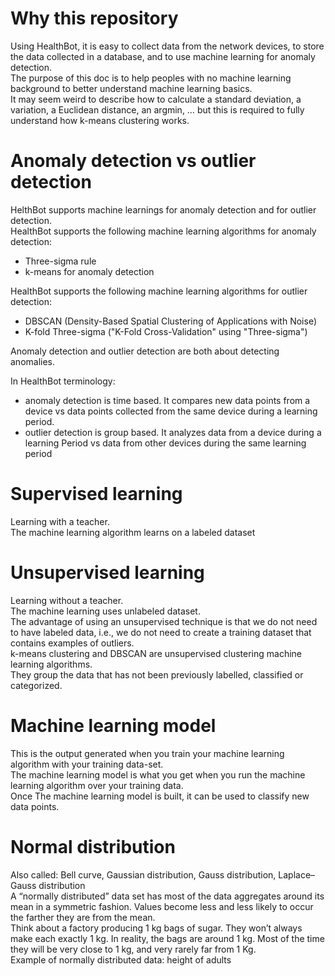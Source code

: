 # Why this repository 

Using HealthBot, it is easy to collect data from the network devices, to store the data collected in a database, and to use machine learning for anomaly detection.  
The purpose of this doc is to help peoples with no machine learning background to better understand machine learning basics.  
It may seem weird to describe how to calculate a standard deviation, a variation, a Euclidean distance, an argmin, … but this is required to fully understand how k-means clustering works.  

# Anomaly detection vs outlier detection 

HelthBot supports machine learnings for anomaly detection and for outlier detection.  
HealthBot supports the following machine learning algorithms for anomaly detection:  
- Three-sigma rule  
- k-means for anomaly detection  

HealthBot supports the following machine learning algorithms for outlier detection:  
- DBSCAN (Density-Based Spatial Clustering of Applications with Noise)  
- K-fold Three-sigma ("K-Fold Cross-Validation" using "Three-sigma")  

Anomaly detection and outlier detection are both about detecting anomalies.   

In HealthBot terminology:  
- anomaly detection is time based. It compares new data points from a device vs data points collected from the same device during a learning period.   
- outlier detection is group based. It analyzes data from a device during a learning Period vs data from other devices during the same  learning period  

# Supervised learning

Learning with a teacher.  
The machine learning algorithm learns on a labeled dataset  
 
# Unsupervised learning  

Learning without a teacher.   
The machine learning uses unlabeled dataset.  
The advantage of using an unsupervised technique is that we do not need to have labeled data, i.e., we do not need to create a training dataset that contains examples of outliers.  
k-means clustering and DBSCAN are unsupervised clustering machine learning algorithms.  
They group the data that has not been previously labelled, classified or categorized.  

# Machine learning model  

This is the output generated when you train your machine learning algorithm with your training data-set.  
The machine learning model is what you get when you run the machine learning algorithm over your training data.  
Once The machine learning model is built, it can be used to classify new data points.  

# Normal distribution

Also called: Bell curve, Gaussian distribution, Gauss distribution, Laplace–Gauss distribution  
A “normally distributed” data set has most of the data aggregates around its mean in a symmetric fashion. Values become less and less likely to occur the farther they are from the mean.  
Think about a factory producing 1 kg bags of sugar. They won’t always make each exactly 1 kg. In reality, the bags are around 1 kg. Most of the time they will be very close to 1 kg, and very rarely far from 1 Kg.  
Example of normally distributed data: height of adults  

  
